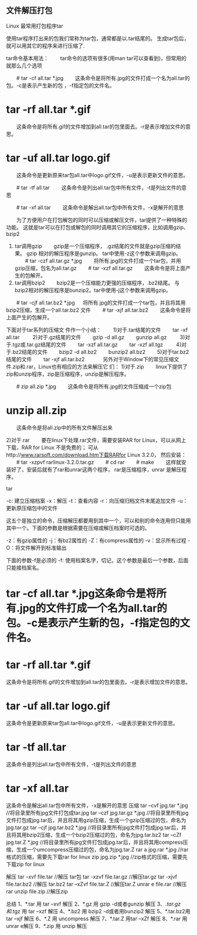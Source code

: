 ## 文件解压打包
Linux 最常用打包程序tar

使用tar程序打出来的包我们常称为tar包，通常都是以.tar结尾的。
生成tar包后，就可以用其它的程序来进行压缩了.

tar命令基本用法： 
　　tar命令的选项有很多(用man tar可以查看到)，但常用的就那么几个选项
 
　　\# tar -cf all.tar \*.jpg 
　　这条命令是将所有.jpg的文件打成一个名为all.tar的包。-c是表示产生新的包 ，-f指定包的文件名。 
　　
# tar -rf all.tar \*.gif
　　这条命令是将所有.gif的文件增加到all.tar的包里面去。-r是表示增加文件的意思。 

# tar -uf all.tar logo.gif
　　这条命令是更新原来tar包all.tar中logo.gif文件，-u是表示更新文件的意思。 

　　\# tar -tf all.tar 
　　这条命令是列出all.tar包中所有文件，-t是列出文件的意思 

　　\# tar -xf all.tar 
　　这条命令是解出all.tar包中所有文件，-x是解开的意思 

　　为了方便用户在打包解包的同时可以压缩或解压文件，tar提供了一种特殊的功能。
 这就是tar可以在打包或解包的同时调用其它的压缩程序，比如调用gzip、bzip2



1) tar调用gzip 
　　gzip是一个压缩程序， .gz结尾的文件就是gzip压缩的结果。
  gzip 相对的解压程序是gunzip。 tar中使用-z这个参数来调用gzip。 
　　\# tar -czf all.tar.gz \*.jpg 
　　将所有.jpg的文件打成一个tar包，并用gzip压缩，包名为all.tar.gz 
　　\# tar -xzf all.tar.gz 
　　这条命令是将上面产生的包解开。 
　　
2) tar调用bzip2 
　　bzip2是一个压缩能力更强的压缩程序，.bz2结尾。 
  与bzip2相对的解压程序是bunzip2。tar中使用-j这个参数来调用gzip。

　　\# tar -cjf all.tar.bz2 \*.jpg 
　  将所有.jpg的文件打成一个tar包，并且将其用bzip2压缩，生成一个all.tar.bz2 文件
　　\# tar -xjf all.tar.bz2 
　　这条命令是将上面产生的包解开。 


下面对于tar系列的压缩文 件作一个小结： 
　　1)对于.tar结尾的文件 
　　tar -xf all.tar 
　
　2)对于.gz结尾的文件 
　　gzip -d all.gz 
　　gunzip all.gz 
　
　3)对于.tgz或.tar.gz结尾的文件 
　　tar -xzf all.tar.gz 
　　tar -xzf all.tgz 
　　
4)对于.bz2结尾的文件 
　　bzip2 -d all.bz2 
　　bunzip2 all.bz2 
　　5)对于tar.bz2结尾的文件 
　　tar -xjf all.tar.bz2 
　
　　另外对于Window下的常见压缩文件.zip和.rar，Linux也有相应的方法来解压它 们： 
1)对于.zip 
　　linux下提供了zip和unzip程序，zip是压缩程序，unzip是解压程序。

　　\# zip all.zip \*.jpg 
　　这条命令是将所有.jpg的文件压缩成一个zip包 
# unzip all.zip
　　这条命令是将all.zip中的所有文件解压出来 

2)对于.rar 
　　要在linux下处理.rar文件，需要安装RAR for Linux，可以从网上下载，RAR for Linux 不是免费的；
可从http://www.rarsoft.com/download.htm下载RARfor Linux 3.2.0，  然后安装： 
　　\# tar -xzpvf rarlinux-3.2.0.tar.gz 
　　\# cd rar 
　　\# make 
　　这样就安装好了，安装后就有了rar和unrar这两个程序，
rar是压缩程序，unrar 是解压程序。　

tar 

-c: 建立压缩档案 
-x：解压 
-t：查看内容 
-r：向压缩归档文件末尾追加文件 
-u：更新原压缩包中的文件 

这五个是独立的命令，压缩解压都要用到其中一个，可以和别的命令连用但只能用其中一个。下面的参数是根据需要在压缩或解压档案时可选的。 

-z：有gzip属性的 
-j：有bz2属性的 
-Z：有compress属性的 
-v：显示所有过程 
-O：将文件解开到标准输出 

下面的参数-f是必须的 
-f: 使用档案名字，切记，这个参数是最后一个参数，后面只能接档案名。 
# tar -cf all.tar \*.jpg这条命令是将所有.jpg的文件打成一个名为all.tar的包。-c是表示产生新的包，-f指定包的文件名。
# tar -rf all.tar \*.gif
这条命令是将所有.gif的文件增加到all.tar的包里面去。-r是表示增加文件的意思。 
# tar -uf all.tar logo.gif
这条命令是更新原来tar包all.tar中logo.gif文件，-u是表示更新文件的意思。 
# tar -tf all.tar
这条命令是列出all.tar包中所有文件，-t是列出文件的意思 
# tar -xf all.tar
这条命令是解出all.tar包中所有文件，-x是解开的意思 
压缩 
tar –cvf jpg.tar \*.jpg //将目录里所有jpg文件打包成tar.jpg 
tar –czf jpg.tar.gz \*.jpg //将目录里所有jpg文件打包成jpg.tar后，并且将其用gzip压缩，生成一个gzip压缩过的包，命名为jpg.tar.gz 
tar –cjf jpg.tar.bz2 \*.jpg //将目录里所有jpg文件打包成jpg.tar后，并且将其用bzip2压缩，生成一个bzip2压缩过的包，命名为jpg.tar.bz2 
tar –cZf jpg.tar.Z \*.jpg //将目录里所有jpg文件打包成jpg.tar后，并且将其用compress压缩，生成一个umcompress压缩过的包，命名为jpg.tar.Z 
rar a jpg.rar \*.jpg //rar格式的压缩，需要先下载rar for linux 
zip jpg.zip \*.jpg //zip格式的压缩，需要先下载zip for linux 

解压 
tar –xvf file.tar //解压 tar包 
tar -xzvf file.tar.gz //解压tar.gz 
tar -xjvf file.tar.bz2 //解压 tar.bz2 
tar –xZvf file.tar.Z //解压tar.Z 
unrar e file.rar //解压rar 
unzip file.zip //解压zip 

总结 
1、\*.tar 用 tar –xvf 解压 
2、\*.gz 用 gzip -d或者gunzip 解压 
3、*.tar.gz和*.tgz 用 tar –xzf 解压 
4、\*.bz2 用 bzip2 -d或者用bunzip2 解压 
5、\*.tar.bz2用tar –xjf 解压 
6、\*.Z 用 uncompress 解压 
7、\*.tar.Z 用tar –xZf 解压 
8、\*.rar 用 unrar e解压 
9、\*.zip 用 unzip 解压






